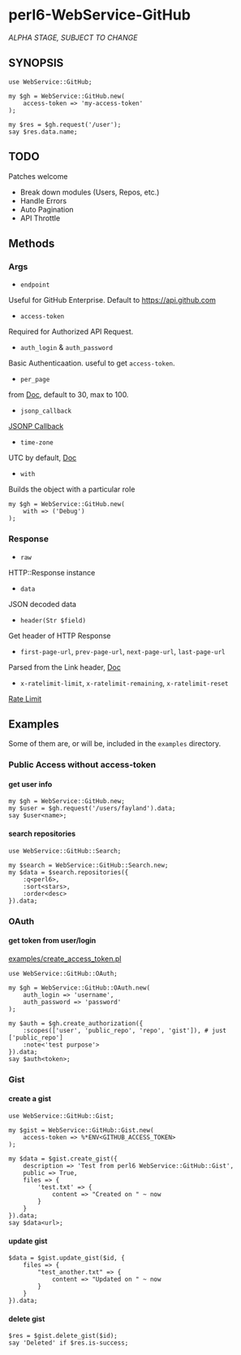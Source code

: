 # perl6-WebService-GitHub


*ALPHA STAGE, SUBJECT TO CHANGE*

## SYNOPSIS

    use WebService::GitHub;

    my $gh = WebService::GitHub.new(
        access-token => 'my-access-token'
    );

    my $res = $gh.request('/user');
    say $res.data.name;

## TODO

Patches welcome

 * Break down modules (Users, Repos, etc.)
 * Handle Errors
 * Auto Pagination
 * API Throttle

## Methods

### Args

 * `endpoint`

Useful for GitHub Enterprise. Default to https://api.github.com

 * `access-token`

Required for Authorized API Request.

 * `auth_login` & `auth_password`

Basic Authenticaation. useful to get `access-token`.

 * `per_page`

from [Doc](https://developer.github.com/v3/#pagination), default to 30, max to 100.

 * `jsonp_callback`

[JSONP Callback](https://developer.github.com/v3/#json-p-callbacks)

 * `time-zone`

UTC by default, [Doc](https://developer.github.com/v3/#timezones)

 * `with`

 Builds the object with a particular role

```perl6
my $gh = WebService::GitHub.new(
    with => ('Debug')
);
```

### Response

 * `raw`

HTTP::Response instance

 * `data`

JSON decoded data

 * `header(Str $field)`

Get header of HTTP Response

 * `first-page-url`, `prev-page-url`, `next-page-url`, `last-page-url`

Parsed from the Link header, [Doc](https://developer.github.com/v3/#pagination)

 * `x-ratelimit-limit`, `x-ratelimit-remaining`, `x-ratelimit-reset`

[Rate Limit](https://developer.github.com/v3/#rate-limiting)

## Examples

Some of them are, or will be, included in the `examples` directory.

### Public Access without access-token

#### get user info

```perl6
my $gh = WebService::GitHub.new;
my $user = $gh.request('/users/fayland').data;
say $user<name>;
```

#### search repositories

```perl6
use WebService::GitHub::Search;

my $search = WebService::GitHub::Search.new;
my $data = $search.repositories({
    :q<perl6>,
    :sort<stars>,
    :order<desc>
}).data;
```

### OAuth

#### get token from user/login

[examples/create_access_token.pl](examples/create_access_token.pl)

```perl6
use WebService::GitHub::OAuth;

my $gh = WebService::GitHub::OAuth.new(
    auth_login => 'username',
    auth_password => 'password'
);

my $auth = $gh.create_authorization({
    :scopes(['user', 'public_repo', 'repo', 'gist']), # just ['public_repo']
    :note<'test purpose'>
}).data;
say $auth<token>;
```

### Gist

#### create a gist

```perl6
use WebService::GitHub::Gist;

my $gist = WebService::GitHub::Gist.new(
    access-token => %*ENV<GITHUB_ACCESS_TOKEN>
);

my $data = $gist.create_gist({
    description => 'Test from perl6 WebService::GitHub::Gist',
    public => True,
    files => {
        'test.txt' => {
            content => "Created on " ~ now
        }
    }
}).data;
say $data<url>;
```

#### update gist

```perl6
$data = $gist.update_gist($id, {
    files => {
        "test_another.txt" => {
            content => "Updated on " ~ now
        }
    }
}).data;
```

#### delete gist

```perl6
$res = $gist.delete_gist($id);
say 'Deleted' if $res.is-success;
```
